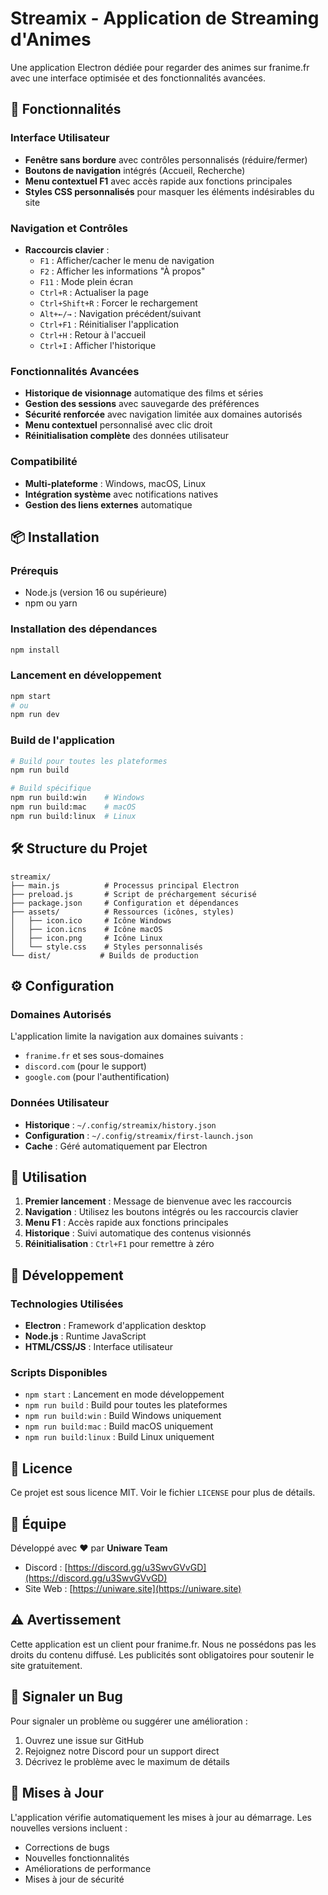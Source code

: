 # Streamix - Application de Streaming d'Animes

Une application Electron dédiée pour regarder des animes sur franime.fr avec une interface optimisée et des fonctionnalités avancées.

## 🚀 Fonctionnalités

### Interface Utilisateur
- **Fenêtre sans bordure** avec contrôles personnalisés (réduire/fermer)
- **Boutons de navigation** intégrés (Accueil, Recherche)
- **Menu contextuel F1** avec accès rapide aux fonctions principales
- **Styles CSS personnalisés** pour masquer les éléments indésirables du site

### Navigation et Contrôles
- **Raccourcis clavier** :
  - `F1` : Afficher/cacher le menu de navigation
  - `F2` : Afficher les informations "À propos"
  - `F11` : Mode plein écran
  - `Ctrl+R` : Actualiser la page
  - `Ctrl+Shift+R` : Forcer le rechargement
  - `Alt+←/→` : Navigation précédent/suivant
  - `Ctrl+F1` : Réinitialiser l'application
  - `Ctrl+H` : Retour à l'accueil
  - `Ctrl+I` : Afficher l'historique

### Fonctionnalités Avancées
- **Historique de visionnage** automatique des films et séries
- **Gestion des sessions** avec sauvegarde des préférences
- **Sécurité renforcée** avec navigation limitée aux domaines autorisés
- **Menu contextuel** personnalisé avec clic droit
- **Réinitialisation complète** des données utilisateur

### Compatibilité
- **Multi-plateforme** : Windows, macOS, Linux
- **Intégration système** avec notifications natives
- **Gestion des liens externes** automatique

## 📦 Installation

### Prérequis
- Node.js (version 16 ou supérieure)
- npm ou yarn

### Installation des dépendances
```bash
npm install
```

### Lancement en développement
```bash
npm start
# ou
npm run dev
```

### Build de l'application
```bash
# Build pour toutes les plateformes
npm run build

# Build spécifique
npm run build:win    # Windows
npm run build:mac    # macOS
npm run build:linux  # Linux
```

## 🛠️ Structure du Projet

```
streamix/
├── main.js          # Processus principal Electron
├── preload.js       # Script de préchargement sécurisé
├── package.json     # Configuration et dépendances
├── assets/          # Ressources (icônes, styles)
│   ├── icon.ico     # Icône Windows
│   ├── icon.icns    # Icône macOS
│   ├── icon.png     # Icône Linux
│   └── style.css    # Styles personnalisés
└── dist/           # Builds de production
```

## ⚙️ Configuration

### Domaines Autorisés
L'application limite la navigation aux domaines suivants :
- `franime.fr` et ses sous-domaines
- `discord.com` (pour le support)
- `google.com` (pour l'authentification)

### Données Utilisateur
- **Historique** : `~/.config/streamix/history.json`
- **Configuration** : `~/.config/streamix/first-launch.json`
- **Cache** : Géré automatiquement par Electron

## 🎯 Utilisation

1. **Premier lancement** : Message de bienvenue avec les raccourcis
2. **Navigation** : Utilisez les boutons intégrés ou les raccourcis clavier
3. **Menu F1** : Accès rapide aux fonctions principales
4. **Historique** : Suivi automatique des contenus visionnés
5. **Réinitialisation** : `Ctrl+F1` pour remettre à zéro

## 🔧 Développement

### Technologies Utilisées
- **Electron** : Framework d'application desktop
- **Node.js** : Runtime JavaScript
- **HTML/CSS/JS** : Interface utilisateur

### Scripts Disponibles
- `npm start` : Lancement en mode développement
- `npm run build` : Build pour toutes les plateformes
- `npm run build:win` : Build Windows uniquement
- `npm run build:mac` : Build macOS uniquement
- `npm run build:linux` : Build Linux uniquement

## 📝 Licence

Ce projet est sous licence MIT. Voir le fichier `LICENSE` pour plus de détails.

## 👥 Équipe

Développé avec ❤️ par **Uniware Team**

- Discord : [https://discord.gg/u3SwvGVvGD](https://discord.gg/u3SwvGVvGD)
- Site Web : [https://uniware.site](https://uniware.site)

## ⚠️ Avertissement

Cette application est un client pour franime.fr. Nous ne possédons pas les droits du contenu diffusé. Les publicités sont obligatoires pour soutenir le site gratuitement.

## 🐛 Signaler un Bug

Pour signaler un problème ou suggérer une amélioration :
1. Ouvrez une issue sur GitHub
2. Rejoignez notre Discord pour un support direct
3. Décrivez le problème avec le maximum de détails

## 🔄 Mises à Jour

L'application vérifie automatiquement les mises à jour au démarrage. Les nouvelles versions incluent :
- Corrections de bugs
- Nouvelles fonctionnalités
- Améliorations de performance
- Mises à jour de sécurité

